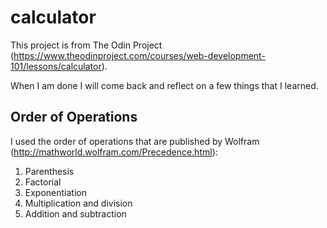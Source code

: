 # calculator
This project is from The Odin Project (https://www.theodinproject.com/courses/web-development-101/lessons/calculator).

When I am done I will come back and reflect on a few things that I learned.

## Order of Operations
I used the order of operations that are published by Wolfram (http://mathworld.wolfram.com/Precedence.html):
1. Parenthesis
2. Factorial
3. Exponentiation
4. Multiplication and division
5. Addition and subtraction